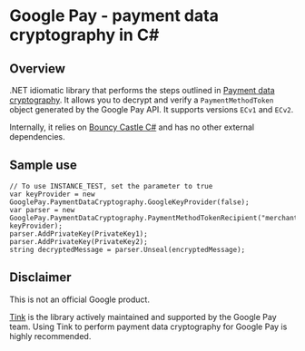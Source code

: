# Google Pay - payment data cryptography in C#

## Overview

.NET idiomatic library that performs the steps outlined in [Payment data cryptography](https://developers.google.com/pay/api/web/guides/resources/payment-data-cryptography).
It allows you to decrypt and verify a `PaymentMethodToken` object generated by
the Google Pay API. It supports versions `ECv1` and `ECv2`.

Internally, it relies on [Bouncy Castle C#](https://www.bouncycastle.org/csharp/index.html)
and has no other external dependencies.

## Sample use

```
// To use INSTANCE_TEST, set the parameter to true
var keyProvider = new GooglePay.PaymentDataCryptography.GoogleKeyProvider(false);
var parser = new GooglePay.PaymentDataCryptography.PaymentMethodTokenRecipient("merchant:YOUR_MERCHANT_ID", keyProvider);
parser.AddPrivateKey(PrivateKey1);
parser.AddPrivateKey(PrivateKey2);
string decryptedMessage = parser.Unseal(encryptedMessage);
```

## Disclaimer

This is not an official Google product.

[Tink](https://github.com/google/tink) is the library actively maintained and
supported by the Google Pay team. Using Tink to perform payment data
cryptography for Google Pay is highly recommended.
